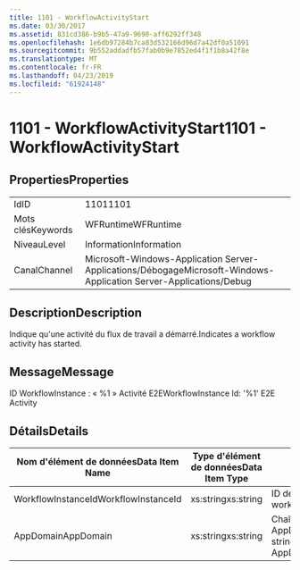 ```yaml
---
title: 1101 - WorkflowActivityStart
ms.date: 03/30/2017
ms.assetid: 831cd386-b9b5-47a9-9690-aff6292ff348
ms.openlocfilehash: 1e6db97284b7ca83d532166d96d7a42df0a51091
ms.sourcegitcommit: 9b552addadfb57fab0b9e7852ed4f1f1b8a42f8e
ms.translationtype: MT
ms.contentlocale: fr-FR
ms.lasthandoff: 04/23/2019
ms.locfileid: "61924148"
---
```

# <a name="1101---workflowactivitystart"></a><span data-ttu-id="1f7a3-102">1101 - WorkflowActivityStart</span><span class="sxs-lookup"><span data-stu-id="1f7a3-102">1101 - WorkflowActivityStart</span></span>
## <a name="properties"></a><span data-ttu-id="1f7a3-103">Properties</span><span class="sxs-lookup"><span data-stu-id="1f7a3-103">Properties</span></span>  
  
|||  
|-|-|  
|<span data-ttu-id="1f7a3-104">Id</span><span class="sxs-lookup"><span data-stu-id="1f7a3-104">ID</span></span>|<span data-ttu-id="1f7a3-105">1101</span><span class="sxs-lookup"><span data-stu-id="1f7a3-105">1101</span></span>|  
|<span data-ttu-id="1f7a3-106">Mots clés</span><span class="sxs-lookup"><span data-stu-id="1f7a3-106">Keywords</span></span>|<span data-ttu-id="1f7a3-107">WFRuntime</span><span class="sxs-lookup"><span data-stu-id="1f7a3-107">WFRuntime</span></span>|  
|<span data-ttu-id="1f7a3-108">Niveau</span><span class="sxs-lookup"><span data-stu-id="1f7a3-108">Level</span></span>|<span data-ttu-id="1f7a3-109">Information</span><span class="sxs-lookup"><span data-stu-id="1f7a3-109">Information</span></span>|  
|<span data-ttu-id="1f7a3-110">Canal</span><span class="sxs-lookup"><span data-stu-id="1f7a3-110">Channel</span></span>|<span data-ttu-id="1f7a3-111">Microsoft-Windows-Application Server-Applications/Débogage</span><span class="sxs-lookup"><span data-stu-id="1f7a3-111">Microsoft-Windows-Application Server-Applications/Debug</span></span>|  
  
## <a name="description"></a><span data-ttu-id="1f7a3-112">Description</span><span class="sxs-lookup"><span data-stu-id="1f7a3-112">Description</span></span>  
 <span data-ttu-id="1f7a3-113">Indique qu'une activité du flux de travail a démarré.</span><span class="sxs-lookup"><span data-stu-id="1f7a3-113">Indicates a workflow activity has started.</span></span>  
  
## <a name="message"></a><span data-ttu-id="1f7a3-114">Message</span><span class="sxs-lookup"><span data-stu-id="1f7a3-114">Message</span></span>  
 <span data-ttu-id="1f7a3-115">ID WorkflowInstance : « %1 » Activité E2E</span><span class="sxs-lookup"><span data-stu-id="1f7a3-115">WorkflowInstance Id: '%1' E2E Activity</span></span>  
  
## <a name="details"></a><span data-ttu-id="1f7a3-116">Détails</span><span class="sxs-lookup"><span data-stu-id="1f7a3-116">Details</span></span>  
  
|<span data-ttu-id="1f7a3-117">Nom d'élément de données</span><span class="sxs-lookup"><span data-stu-id="1f7a3-117">Data Item Name</span></span>|<span data-ttu-id="1f7a3-118">Type d'élément de données</span><span class="sxs-lookup"><span data-stu-id="1f7a3-118">Data Item Type</span></span>|<span data-ttu-id="1f7a3-119">Description</span><span class="sxs-lookup"><span data-stu-id="1f7a3-119">Description</span></span>|  
|--------------------|--------------------|-----------------|  
|<span data-ttu-id="1f7a3-120">WorkflowInstanceId</span><span class="sxs-lookup"><span data-stu-id="1f7a3-120">WorkflowInstanceId</span></span>|<span data-ttu-id="1f7a3-121">xs:string</span><span class="sxs-lookup"><span data-stu-id="1f7a3-121">xs:string</span></span>|<span data-ttu-id="1f7a3-122">ID de l'instance de flux de travail.</span><span class="sxs-lookup"><span data-stu-id="1f7a3-122">The workflow instance id.</span></span>|  
|<span data-ttu-id="1f7a3-123">AppDomain</span><span class="sxs-lookup"><span data-stu-id="1f7a3-123">AppDomain</span></span>|<span data-ttu-id="1f7a3-124">xs:string</span><span class="sxs-lookup"><span data-stu-id="1f7a3-124">xs:string</span></span>|<span data-ttu-id="1f7a3-125">Chaîne retournée par AppDomain.CurrentDomain.FriendlyName.</span><span class="sxs-lookup"><span data-stu-id="1f7a3-125">The string returned by AppDomain.CurrentDomain.FriendlyName.</span></span>|
